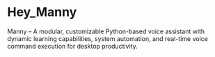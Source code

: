 # Hey_Manny
Manny – A modular, customizable Python-based voice assistant with dynamic learning capabilities, system automation, and real-time voice command execution for desktop productivity.
